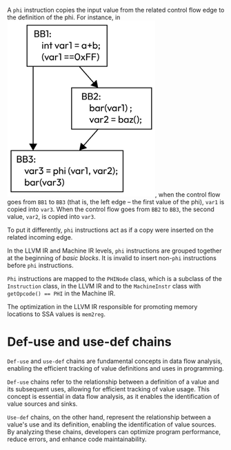 A `phi` instruction copies the input value from the related control flow edge
to the definition of the phi. For instance, in ![SSA form of a program](./images/program_SSA_form.png), when the
control flow goes from `BB1` to `BB3` (that is, the left edge – the first value of the phi),
`var1` is copied into `var3`. When the control flow goes from `BB2` to `BB3`,
the second value, `var2`, is copied into `var3`.

To put it differently, `phi` instructions act as if a copy were inserted
on the related incoming edge.

In the LLVM IR and Machine IR levels, `phi` instructions are grouped together
at the beginning of _basic blocks_. It is invalid to insert non-`phi`
instructions before `phi` instructions.

`Phi` instructions are mapped to the `PHINode` class, which is a subclass of
the `Instruction` class, in the LLVM IR and to the `MachineInstr` class
with `getOpcode() == PHI` in the Machine IR.

The optimization in the LLVM IR responsible for promoting memory locations to
SSA values is `mem2reg`.

# Def-use and use-def chains

`Def-use` and `use-def` chains are fundamental concepts in data flow analysis,
enabling the efficient tracking of value definitions and uses in programming.

`Def-use` chains refer to the relationship between a definition of a value and
its subsequent uses, allowing for efficient tracking of value usage.
This concept is essential in data flow analysis, as it enables the
identification of value sources and sinks.

`Use-def` chains, on the other hand, represent the relationship between a value's
use and its definition, enabling the identification of value sources.
By analyzing these chains, developers can optimize program performance, reduce errors,
and enhance code maintainability.
